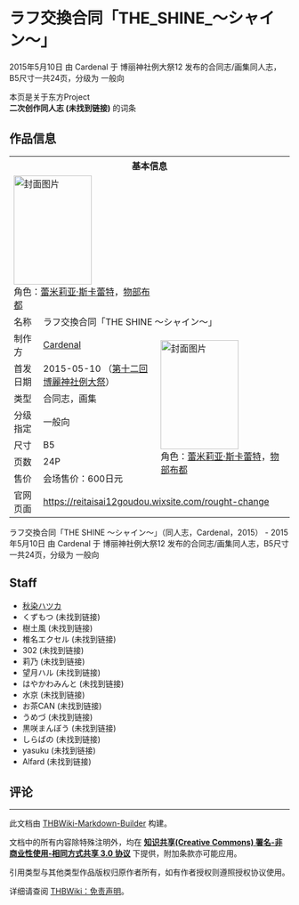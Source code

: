 # ラフ交換合同「THE_SHINE_～シャイン～」

<!-- source html: G:\repos\THBWiki-Markdown-Builder\THBWikiMarkdown\Temp\main\f\f1\ns0%3A%E3%83%A9%E3%83%95%E4%BA%A4%E6%8F%9B%E5%90%88%E5%90%8C%E3%80%8CTHE_SHINE_%EF%BD%9E%E3%82%B7%E3%83%A3%E3%82%A4%E3%83%B3%EF%BD%9E%E3%80%8D.html -->

2015年5月10日 由 Cardenal 于 博丽神社例大祭12 发布的合同志/画集同人志，B5尺寸一共24页，分级为 一般向

本页是关于东方Project  
 **二次创作同人志 (未找到链接)** 的词条

## 作品信息

<table><tbody><tr><th colspan="3">基本信息</th></tr><tr><td class="cover-artwork-mobile" colspan="2"><a href="./文件-ラフ交換合同「THE_SHINE_～シャイン～」封面.png.md" class="image" title="封面图片"><img alt="封面图片" src="https://upload.thwiki.cc/thumb/8/86/%E3%83%A9%E3%83%95%E4%BA%A4%E6%8F%9B%E5%90%88%E5%90%8C%E3%80%8CTHE_SHINE_%EF%BD%9E%E3%82%B7%E3%83%A3%E3%82%A4%E3%83%B3%EF%BD%9E%E3%80%8D%E5%B0%81%E9%9D%A2.png/140px-%E3%83%A9%E3%83%95%E4%BA%A4%E6%8F%9B%E5%90%88%E5%90%8C%E3%80%8CTHE_SHINE_%EF%BD%9E%E3%82%B7%E3%83%A3%E3%82%A4%E3%83%B3%EF%BD%9E%E3%80%8D%E5%B0%81%E9%9D%A2.png" decoding="async" loading="lazy" width="140" height="196" srcset="https://upload.thwiki.cc/thumb/8/86/%E3%83%A9%E3%83%95%E4%BA%A4%E6%8F%9B%E5%90%88%E5%90%8C%E3%80%8CTHE_SHINE_%EF%BD%9E%E3%82%B7%E3%83%A3%E3%82%A4%E3%83%B3%EF%BD%9E%E3%80%8D%E5%B0%81%E9%9D%A2.png/210px-%E3%83%A9%E3%83%95%E4%BA%A4%E6%8F%9B%E5%90%88%E5%90%8C%E3%80%8CTHE_SHINE_%EF%BD%9E%E3%82%B7%E3%83%A3%E3%82%A4%E3%83%B3%EF%BD%9E%E3%80%8D%E5%B0%81%E9%9D%A2.png 1.5x, https://upload.thwiki.cc/thumb/8/86/%E3%83%A9%E3%83%95%E4%BA%A4%E6%8F%9B%E5%90%88%E5%90%8C%E3%80%8CTHE_SHINE_%EF%BD%9E%E3%82%B7%E3%83%A3%E3%82%A4%E3%83%B3%EF%BD%9E%E3%80%8D%E5%B0%81%E9%9D%A2.png/280px-%E3%83%A9%E3%83%95%E4%BA%A4%E6%8F%9B%E5%90%88%E5%90%8C%E3%80%8CTHE_SHINE_%EF%BD%9E%E3%82%B7%E3%83%A3%E3%82%A4%E3%83%B3%EF%BD%9E%E3%80%8D%E5%B0%81%E9%9D%A2.png 2x" data-file-width="2591" data-file-height="3624"></a><div class="cover-char">角色：<a href="./蕾米莉亚·斯卡蕾特.md" title="蕾米莉亚·斯卡蕾特">蕾米莉亚·斯卡蕾特</a>，<a href="./物部布都.md" title="物部布都">物部布都</a></div></td>
</tr><tr><td class="label">名称</td><td colspan="2"> ラフ交換合同「THE SHINE ～シャイン～」 </td></tr><tr><td class="label">制作方</td><td><a href="./Cardenal.md" title="Cardenal">Cardenal</a></td><td class="cover-artwork" rowspan="7" style="min-width:196px;"><a href="./文件-ラフ交換合同「THE_SHINE_～シャイン～」封面.png.md" class="image" title="封面图片"><img alt="封面图片" src="https://upload.thwiki.cc/thumb/8/86/%E3%83%A9%E3%83%95%E4%BA%A4%E6%8F%9B%E5%90%88%E5%90%8C%E3%80%8CTHE_SHINE_%EF%BD%9E%E3%82%B7%E3%83%A3%E3%82%A4%E3%83%B3%EF%BD%9E%E3%80%8D%E5%B0%81%E9%9D%A2.png/140px-%E3%83%A9%E3%83%95%E4%BA%A4%E6%8F%9B%E5%90%88%E5%90%8C%E3%80%8CTHE_SHINE_%EF%BD%9E%E3%82%B7%E3%83%A3%E3%82%A4%E3%83%B3%EF%BD%9E%E3%80%8D%E5%B0%81%E9%9D%A2.png" decoding="async" loading="lazy" width="140" height="196" srcset="https://upload.thwiki.cc/thumb/8/86/%E3%83%A9%E3%83%95%E4%BA%A4%E6%8F%9B%E5%90%88%E5%90%8C%E3%80%8CTHE_SHINE_%EF%BD%9E%E3%82%B7%E3%83%A3%E3%82%A4%E3%83%B3%EF%BD%9E%E3%80%8D%E5%B0%81%E9%9D%A2.png/210px-%E3%83%A9%E3%83%95%E4%BA%A4%E6%8F%9B%E5%90%88%E5%90%8C%E3%80%8CTHE_SHINE_%EF%BD%9E%E3%82%B7%E3%83%A3%E3%82%A4%E3%83%B3%EF%BD%9E%E3%80%8D%E5%B0%81%E9%9D%A2.png 1.5x, https://upload.thwiki.cc/thumb/8/86/%E3%83%A9%E3%83%95%E4%BA%A4%E6%8F%9B%E5%90%88%E5%90%8C%E3%80%8CTHE_SHINE_%EF%BD%9E%E3%82%B7%E3%83%A3%E3%82%A4%E3%83%B3%EF%BD%9E%E3%80%8D%E5%B0%81%E9%9D%A2.png/280px-%E3%83%A9%E3%83%95%E4%BA%A4%E6%8F%9B%E5%90%88%E5%90%8C%E3%80%8CTHE_SHINE_%EF%BD%9E%E3%82%B7%E3%83%A3%E3%82%A4%E3%83%B3%EF%BD%9E%E3%80%8D%E5%B0%81%E9%9D%A2.png 2x" data-file-width="2591" data-file-height="3624"></a><div class="cover-char">角色：<a href="./蕾米莉亚·斯卡蕾特.md" title="蕾米莉亚·斯卡蕾特">蕾米莉亚·斯卡蕾特</a>，<a href="./物部布都.md" title="物部布都">物部布都</a></div></td>
</tr><tr><td class="label">首发日期</td><td>2015-05-10&#160;（<a href="/展会作品列表?e=%E5%8D%9A%E4%B8%BD%E7%A5%9E%E7%A4%BE%E4%BE%8B%E5%A4%A7%E7%A5%AD%2312">第十二回 博麗神社例大祭</a>）</td></tr><tr><td class="label">类型</td><td>合同志，画集</td></tr><tr><td class="label">分级指定</td><td>一般向</td></tr><tr><td class="label">尺寸</td><td>B5</td></tr><tr><td class="label">页数</td><td>24P</td></tr><tr><td class="label">售价</td><td>会场售价：600日元</td></tr>
<tr><td class="label">官网页面</td><td colspan="2"><a rel="nofollow" class="external free" href="https://reitaisai12goudou.wixsite.com/rought-change">https://reitaisai12goudou.wixsite.com/rought-change</a></td></tr></tbody></table>

ラフ交換合同「THE SHINE ～シャイン～」（同人志，Cardenal，2015） - 2015年5月10日 由 Cardenal 于 博丽神社例大祭12 发布的合同志/画集同人志，B5尺寸一共24页，分级为 一般向

## Staff
- [秋染ハツカ](./秋染ハツカ.md)
- くずもつ (未找到链接)
- 樹土風 (未找到链接)
- 椎名エクセル (未找到链接)
- 302 (未找到链接)
- 莉乃 (未找到链接)
- 望月ハル (未找到链接)
- はやかわみんと (未找到链接)
- 水京 (未找到链接)
- お茶CAN (未找到链接)
- うめづ (未找到链接)
- 黒咲まんぼう (未找到链接)
- しらばの (未找到链接)
- yasuku (未找到链接)
- Alfard (未找到链接)


## 评论




---

此文档由 [THBWiki-Markdown-Builder](https://github.com/Delsin-Yu/THBWiki-Markdown-Builder) 构建。

文档中的所有内容除特殊注明外，均在 [**知识共享(Creative Commons) 署名-非商业性使用-相同方式共享 3.0 协议**](https://creativecommons.org/licenses/by-sa/3.0/deed.zh-hans) 下提供，附加条款亦可能应用。

引用类型与其他类型作品版权归原作者所有，如有作者授权则遵照授权协议使用。

详细请查阅 [THBWiki：免责声明](https://thbwiki.cc/THBWiki:%E5%85%8D%E8%B4%A3%E5%A3%B0%E6%98%8E)。

